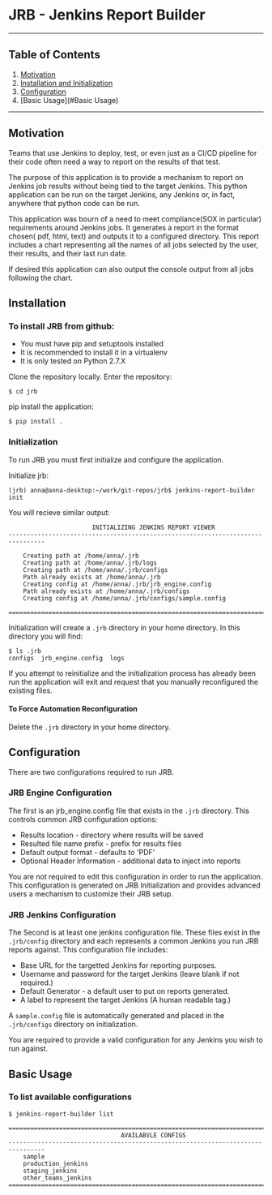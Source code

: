 # JRB - Jenkins Report Builder
---

## Table of Contents

1. [Motivation](#Motivation)
2. [Installation and Initialization](#Installation)
3. [Configuration](#Configuration)
4. [Basic Usage](#Basic Usage)
---

## Motivation
Teams that use Jenkins to deploy, test, or even just as a CI/CD pipeline for
their code often need a way to report on the results of that test.

The purpose of this application is to provide a mechanism to report on
Jenkins job results without being tied to the target Jenkins. This python
application can be run on the target Jenkins, any Jenkins or, in fact,
anywhere that python code can be run.

This application was bourn of a need to meet compliance(SOX in particular)
requirements around Jenkins jobs. It generates a report in the format chosen(
pdf, html, text) and outputs it to a configured directory. This report includes
a chart representing all the names of all jobs selected by the user, their
results, and their last run date.

If desired this application can also output the console output from all jobs
following the chart.

## Installation
### To install JRB from github:
* You must have pip and setuptools installed
* It is recommended to install it in a virtualenv
* It is only tested on Python 2.7.X

Clone the repository locally.
Enter the repository:

`$ cd jrb`

pip install the application:

`$ pip install .`

### Initialization
To run JRB you must first initialize and configure the application.

Initialize jrb:

`(jrb) anna@anna-desktop:~/work/git-repos/jrb$ jenkins-report-builder init`

You will recieve similar output:

```================================================================================
                       INITIALIZING JENKINS REPORT VIEWER
--------------------------------------------------------------------------------

	Creating path at /home/anna/.jrb
	Creating path at /home/anna/.jrb/logs
	Creating path at /home/anna/.jrb/configs
	Path already exists at /home/anna/.jrb
	Creating config at /home/anna/.jrb/jrb_engine.config
	Path already exists at /home/anna/.jrb/configs
	Creating config at /home/anna/.jrb/configs/sample.config

================================================================================
 ```

Initialization will create a `.jrb` directory in your home directory. In this
directory you will find:

```
$ ls .jrb
configs  jrb_engine.config  logs
```

If you attempt to reinitialize and the initialization process has already been
run the application will exit and request that you manually reconfigured the
existing files.

#### To Force Automation Reconfiguration
Delete the `.jrb` directory in your home directory.

## Configuration
There are two configurations required to run JRB.

### JRB Engine Configuration
The first is an jrb_engine.config file that exists in the `.jrb` directory.
This controls common JRB configuration options:
* Results location - directory where results will be saved
* Resulted file name prefix - prefix for results files
* Default output format - defaults to 'PDF'
* Optional Header Information - additional data to inject into reports

You are not required to edit this configuration in order to run the
application. This configuration is generated on JRB Initialization and
provides advanced users a mechanism to customize their JRB setup.

### JRB Jenkins Configuration
The Second is at least one jenkins configuration file. These files exist in
the `.jrb/config` directory and each represents a common Jenkins you run JRB
reports against. This configuration file includes:
* Base URL for the targetted Jenkins for reporting purposes.
* Username and password for the target Jenkins (leave blank if not required.)
* Default Generator - a default user to put on reports generated.
* A label to represent the target Jenkins (A human readable tag.)

A `sample.config` file is automatically generated and placed in the
`.jrb/configs` directory on initialization.

You are required to provide a valid configuration for any Jenkins you wish
to run against.

## Basic Usage

### To list available configurations

`$ jenkins-report-builder list`

```
================================================================================
                               AVAILABVLE CONFIGS
--------------------------------------------------------------------------------
	sample
	production_jenkins
	staging_jenkins
	other_teams_jenkins
================================================================================
```

